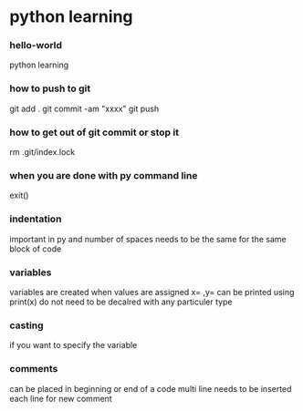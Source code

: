 # python learning 
### hello-world
python learning 
### how to push to git 
git add .
git commit -am "xxxx"
git push 

### how to get out of git commit or stop it 
rm .git/index.lock

### when you are done with py command line
exit()
### indentation 
important in py and number of spaces needs to be the same for the same block of code 
### variables 
variables are created when values are assigned 
x= ,y= 
can be printed using print(x)
do not need to be decalred with any particuler type 
### casting 
if you want to specify the variable 
### comments 
can be placed in beginning or end of a code 
multi line needs to be inserted each line for new comment 
